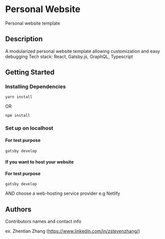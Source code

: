 # Personal Website

Personal website template 

## Description

A modularized personal website template allowing customization and easy debugging
Tech stack: React, Gatsby.js, GraphQL, Typescript

## Getting Started

### Installing Dependencies

```
yarn install
```
OR
```
npm install
```

### Set up on localhost
#### For test purpose
```
gatsby develop
```

#### If you want to host your website
#### For test purpose
```
gatsby develop
```
AND choose a web-hosting service provider e.g Netlify

## Authors

Contributors names and contact info

ex. Zhentian Zhang (https://www.linkedin.com/in/zstevenzhang/)

